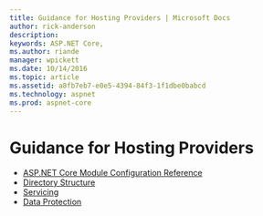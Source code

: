 ```yaml
---
title: Guidance for Hosting Providers | Microsoft Docs
author: rick-anderson
description: 
keywords: ASP.NET Core,
ms.author: riande
manager: wpickett
ms.date: 10/14/2016
ms.topic: article
ms.assetid: a8fb7eb7-e0e5-4394-84f3-1f1dbe0babcd
ms.technology: aspnet
ms.prod: aspnet-core
---
```

# Guidance for Hosting Providers

* [ASP.NET Core Module Configuration Reference](aspnet-core-module.md)
* [Directory Structure](directory-structure.md)
* [Servicing](servicing.md)
* [Data Protection](dataprotection.md)
